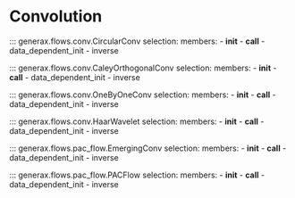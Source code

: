 # Convolution

::: generax.flows.conv.CircularConv
    selection:
        members:
            - __init__
            - __call__
            - data_dependent_init
            - inverse

::: generax.flows.conv.CaleyOrthogonalConv
    selection:
        members:
            - __init__
            - __call__
            - data_dependent_init
            - inverse

::: generax.flows.conv.OneByOneConv
    selection:
        members:
            - __init__
            - __call__
            - data_dependent_init
            - inverse

::: generax.flows.conv.HaarWavelet
    selection:
        members:
            - __init__
            - __call__
            - data_dependent_init
            - inverse

::: generax.flows.pac_flow.EmergingConv
    selection:
        members:
            - __init__
            - __call__
            - data_dependent_init
            - inverse

::: generax.flows.pac_flow.PACFlow
    selection:
        members:
            - __init__
            - __call__
            - data_dependent_init
            - inverse